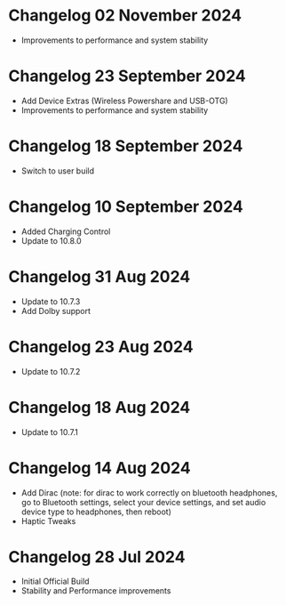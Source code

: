 # Changelog 02 November 2024
- Improvements to performance and system stability

# Changelog 23 September 2024
- Add Device Extras (Wireless Powershare and USB-OTG)
- Improvements to performance and system stability

# Changelog 18 September 2024
- Switch to user build

# Changelog 10 September 2024
- Added Charging Control
- Update to 10.8.0

# Changelog 31 Aug 2024
- Update to 10.7.3
- Add Dolby support

# Changelog 23 Aug 2024
- Update to 10.7.2

# Changelog 18 Aug 2024
- Update to 10.7.1

# Changelog 14 Aug 2024
- Add Dirac (note: for dirac to work correctly on bluetooth headphones, go to Bluetooth settings, select your device settings, and set audio device type to headphones, then reboot)
- Haptic Tweaks

# Changelog 28 Jul 2024
- Initial Official Build
- Stability and Performance improvements
